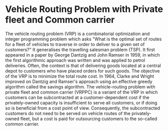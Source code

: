 
# Vehicle Routing Problem with Private fleet and Common carrier

The vehicle routing problem (VRP) is a combinatorial optimization and integer programming problem which asks "What is the optimal set of routes for a fleet of vehicles to traverse in order to deliver to a given set of customers?" It generalises the travelling salesman problem (TSP). It first appeared in a paper by George Dantzig and John Ramser in 1959, in which the first algorithmic approach was written and was applied to petrol deliveries. Often, the context is that of delivering goods located at a central depot to customers who have placed orders for such goods. The objective of the VRP is to minimize the total route cost. In 1964, Clarke and Wright improved on Dantzig and Ramser's approach using an effective greedy algorithm called the savings algorithm.
The vehicle-routing problem with private fleet and common carrier (VRPPC) is a variant of the VRP in which customers can be subcontracted at a customer-dependent cost if the privately-owned capacity is insufficient to serve all customers, or if doing so is beneficial from a cost point of view. Consequently, the subcontracted customers do not need to be served on vehicle routes of the privately-owned fleet, but a cost is paid for outsourcing customers to the so-called common carrier.
